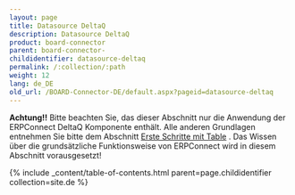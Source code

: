 ```yaml
---
layout: page
title: Datasource DeltaQ
description: Datasource DeltaQ
product: board-connector
parent: board-connector-
childidentifier: datasource-deltaq
permalink: /:collection/:path
weight: 12
lang: de_DE
old_url: /BOARD-Connector-DE/default.aspx?pageid=datasource-deltaq
---
```


**Achtung!!** Bitte beachten Sie, das dieser Abschnitt nur die Anwendung der ERPConnect DeltaQ Komponente enthält. Alle anderen Grundlagen entnehmen Sie bitte dem Abschnitt [Erste Schritte mit Table](./erste-schritte-mit-table) . Das Wissen über die grundsätzliche Funktionsweise von ERPConnect wird in diesem Abschnitt vorausgesetzt!



{% include _content/table-of-contents.html parent=page.childidentifier collection=site.de %}